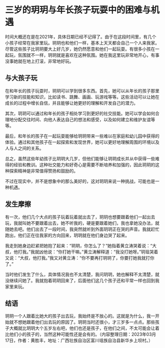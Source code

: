 # 三岁的玥玥与年长孩子玩耍中的困难与机遇

时间大概还在是在2021年，具体日期已经不记得了。由于在这段时间里，有几个小孩子经常在我家里玩。玥玥也和他们一样，基本上天天都会自己一个人来我家。尽管这些孩子比玥玥要大上好几岁，她仍然愿意和他们一起玩耍。有很多小孩在一起玩，氛围就不一样，玥玥就是喜欢在这种氛围。她在我这里玩非常地开心，有事没事她就在地上打滚，非常地好玩。

## 与大孩子玩

在和年长的孩子玩耍时，玥玥可以学到很多东西。首先，她可以从年长的孩子那里学习新的技能和知识，比如读书、跳舞、画画、玩游戏等等。这些活动可以让她在成长的过程中增长自信，并且能够让她更好的理解和开发自己的潜力。

其次，玥玥可以通过和年长的孩子相处学习到更好的社交技能。她可以学会如何合理地分配交往时间、向他人表达自己的想法和感受，以及如何建立和维护友谊等等。

最后，和年长的孩子在一起玩耍能够给玥玥带来一些难以在家庭和幼儿园中获得的体验。通过和其他孩子在一起探索和发现世界，她可以更好地理解周围的环境以及人与人之间的关系。

总之，虽然这些年幼孩子比玥玥大几岁，但他们能够让玥玥成长并从中获得一些难得的经验和教训。这种社交能力和好奇心是需要不断培养和加强的，因此玥玥的这种探索精神是非常值得赞扬和鼓励的。

不过在现实中，并不是想象中的那么美好的，这对玥玥来说一种挑战，可能也是一种机遇。

## 发生摩擦

有一次，他们几个大点的孩子玩着玩着就出去了，玥玥也想要跟着他们一起出去玩，我就叫她不要跟着出去，她不听我的，硬是要跟着她们，我也拿她没办法，就随她去吧。他们出去了一段时间，我突然就听到外面玥玥正在哭的声音。我就赶忙跑出，他们正在往我家的方向回来，玥玥就在他们身边哭了起来。

我走到她身边赶紧把她抱了起来：“玥玥，你怎么了？”她指着黄立涛哭着说：“大叔，他打我。”我就凶他说：“你打她干嘛。”黄立涛解释道：“我没打她呀。”玥珇哭着又说：“大叔，他打我。”我又对黄立涛：“你不要再打玥玥了，你要打她我就打你了。”

当时他们发生了什么，具体情况我也不太清楚，我问玥玥，她也解释不太清楚，就没继续问她了。我就抱着玥玥回来了，后面他们这几个孩子还和平常一样也回到我家里来玩。

## 结语

玥玥一个人跟着比她大的孩子出去玩，我始终是不放心的。这就是为什么，我一开始就不想她跟着他们出去玩的原因了。玥玥当时还很小，才三岁多一点点。那些孩子大概就比玥玥大个五岁左右吧，他们也还是孩子，在他们之间，不太可能会让着比他们小的孩子的，当然这种可能性还是会有的。（内容整理日期：2023年03月17日，作者：黄胜丰，地址：广西壮族自治区富川瑶族自治县新华乡上坝村。）